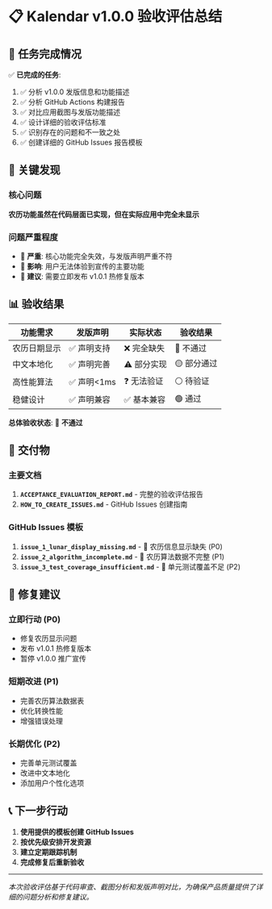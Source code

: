 # 📋 Kalendar v1.0.0 验收评估总结

## 🎯 任务完成情况

✅ **已完成的任务**:
1. ✅ 分析 v1.0.0 发版信息和功能描述
2. ✅ 分析 GitHub Actions 构建报告  
3. ✅ 对比应用截图与发版功能描述
4. ✅ 设计详细的验收评估标准
5. ✅ 识别存在的问题和不一致之处
6. ✅ 创建详细的 GitHub Issues 报告模板

## 🚨 关键发现

### 核心问题
**农历功能虽然在代码层面已实现，但在实际应用中完全未显示**

### 问题严重程度
- 🔴 **严重**: 核心功能完全失效，与发版声明严重不符
- 🔴 **影响**: 用户无法体验到宣传的主要功能
- 🔴 **建议**: 需要立即发布 v1.0.1 热修复版本

## 📊 验收结果

| 功能需求 | 发版声明 | 实际状态 | 验收结果 |
|----------|----------|----------|----------|
| 农历日期显示 | ✅ 声明支持 | ❌ 完全缺失 | 🔴 不通过 |
| 中文本地化 | ✅ 声明完善 | ⚠️ 部分实现 | 🟡 部分通过 |
| 高性能算法 | ✅ 声明<1ms | ❓ 无法验证 | ⚪ 待验证 |
| 稳健设计 | ✅ 声明兼容 | ✅ 基本兼容 | 🟢 通过 |

**总体验收状态**: 🔴 **不通过**

## 📁 交付物

### 主要文档
1. **`ACCEPTANCE_EVALUATION_REPORT.md`** - 完整的验收评估报告
2. **`HOW_TO_CREATE_ISSUES.md`** - GitHub Issues 创建指南

### GitHub Issues 模板
1. **`issue_1_lunar_display_missing.md`** - 🚨 农历信息显示缺失 (P0)
2. **`issue_2_algorithm_incomplete.md`** - 🔧 农历算法数据不完整 (P1)  
3. **`issue_3_test_coverage_insufficient.md`** - 📝 单元测试覆盖不足 (P2)

## 🔧 修复建议

### 立即行动 (P0)
- 修复农历显示问题
- 发布 v1.0.1 热修复版本
- 暂停 v1.0.0 推广宣传

### 短期改进 (P1)
- 完善农历算法数据表
- 优化转换性能
- 增强错误处理

### 长期优化 (P2)  
- 完善单元测试覆盖
- 改进中文本地化
- 添加用户个性化选项

## 📞 下一步行动

1. **使用提供的模板创建 GitHub Issues**
2. **按优先级安排开发资源**
3. **建立定期跟踪机制**
4. **完成修复后重新验收**

---

*本次验收评估基于代码审查、截图分析和发版声明对比，为确保产品质量提供了详细的问题分析和修复建议。*